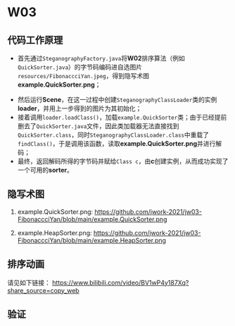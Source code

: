 # W03

## 代码工作原理

* 首先通过`SteganographyFactory.java`将**W02**排序算法（例如`QuickSorter.java`）的字节码编码进自选图片`resources/FibonaccciYan.jpeg`，得到隐写术图**example.QuickSorter.png**；
+ 然后运行**Scene**，在这一过程中创建`SteganographyClassLoader`类的实例**loader**，并用上一步得到的图片为其初始化；
+ 接着调用`loader.loadClass()`，加载`example.QuickSorter`类；由于已经提前删去了`QuickSorter.java`文件，因此类加载器无法直接找到`QuickSorter.class`，同时`SteganographyClassLoader.class`中重载了`findClass()`，于是调用该函数，读取**example.QuickSorter.png**并进行解码；
+ 最终，返回解码所得的字节码并赋给`Class c`，由**c**创建实例，从而成功实现了一个可用的**sorter**。

## 隐写术图

1. example.QuickSorter.png:
https://github.com/jwork-2021/jw03-FibonaccciYan/blob/main/example.QuickSorter.png

2. example.HeapSorter.png:
https://github.com/jwork-2021/jw03-FibonaccciYan/blob/main/example.HeapSorter.png

## 排序动画

请见如下链接：
https://www.bilibili.com/video/BV1wP4y187Xq?share_source=copy_web

## 验证